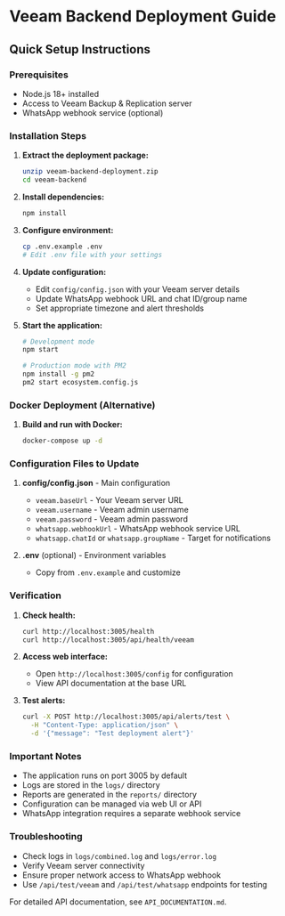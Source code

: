 # Veeam Backend Deployment Guide

## Quick Setup Instructions

### Prerequisites
- Node.js 18+ installed
- Access to Veeam Backup & Replication server
- WhatsApp webhook service (optional)

### Installation Steps

1. **Extract the deployment package:**
   ```bash
   unzip veeam-backend-deployment.zip
   cd veeam-backend
   ```

2. **Install dependencies:**
   ```bash
   npm install
   ```

3. **Configure environment:**
   ```bash
   cp .env.example .env
   # Edit .env file with your settings
   ```

4. **Update configuration:**
   - Edit `config/config.json` with your Veeam server details
   - Update WhatsApp webhook URL and chat ID/group name
   - Set appropriate timezone and alert thresholds

5. **Start the application:**
   ```bash
   # Development mode
   npm start
   
   # Production mode with PM2
   npm install -g pm2
   pm2 start ecosystem.config.js
   ```

### Docker Deployment (Alternative)

1. **Build and run with Docker:**
   ```bash
   docker-compose up -d
   ```

### Configuration Files to Update

1. **config/config.json** - Main configuration
   - `veeam.baseUrl` - Your Veeam server URL
   - `veeam.username` - Veeam admin username
   - `veeam.password` - Veeam admin password
   - `whatsapp.webhookUrl` - WhatsApp webhook service URL
   - `whatsapp.chatId` or `whatsapp.groupName` - Target for notifications

2. **.env** (optional) - Environment variables
   - Copy from `.env.example` and customize

### Verification

1. **Check health:**
   ```bash
   curl http://localhost:3005/health
   curl http://localhost:3005/api/health/veeam
   ```

2. **Access web interface:**
   - Open `http://localhost:3005/config` for configuration
   - View API documentation at the base URL

3. **Test alerts:**
   ```bash
   curl -X POST http://localhost:3005/api/alerts/test \
     -H "Content-Type: application/json" \
     -d '{"message": "Test deployment alert"}'
   ```

### Important Notes

- The application runs on port 3005 by default
- Logs are stored in the `logs/` directory
- Reports are generated in the `reports/` directory
- Configuration can be managed via web UI or API
- WhatsApp integration requires a separate webhook service

### Troubleshooting

- Check logs in `logs/combined.log` and `logs/error.log`
- Verify Veeam server connectivity
- Ensure proper network access to WhatsApp webhook
- Use `/api/test/veeam` and `/api/test/whatsapp` endpoints for testing

For detailed API documentation, see `API_DOCUMENTATION.md`.